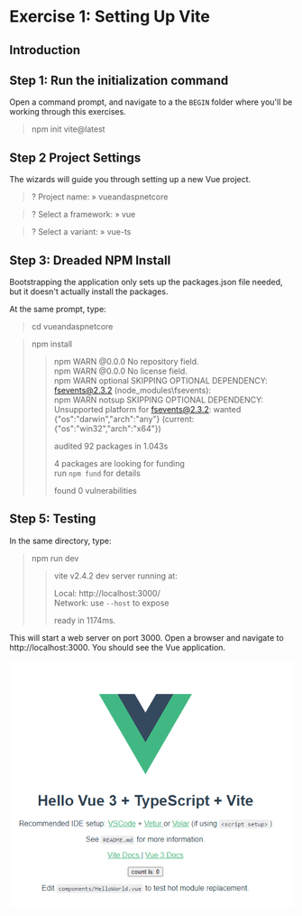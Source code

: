# Exercise 1: Setting Up Vite

## Introduction

## Step 1: Run the initialization command

Open a command prompt, and navigate to a the `BEGIN` folder where you'll be working through this exercises.

> npm init vite@latest

## Step 2 Project Settings

The wizards will guide you through setting up a new Vue project.

> ? Project name: » vueandaspnetcore  

> ? Select a framework: » vue  

> ? Select a variant: » vue-ts

## Step 3: Dreaded NPM Install

Bootstrapping the application only sets up the packages.json file needed, but it doesn't actually install the packages. 

At the same prompt, type:

> cd vueandaspnetcore  

> npm install  
> >npm WARN @0.0.0 No repository field.  
> >npm WARN @0.0.0 No license field.  
> >npm WARN optional SKIPPING OPTIONAL DEPENDENCY: fsevents@2.3.2 (node_modules\fsevents):  
> >npm WARN notsup SKIPPING OPTIONAL DEPENDENCY: Unsupported platform for fsevents@2.3.2: wanted {"os":"darwin","arch":"any"} (current: {"os":"win32","arch":"x64"})  
> >  
> > audited 92 packages in 1.043s  
> >  
> > 4 packages are looking for funding  
> >  run `npm fund` for details  
> >  
> > found 0 vulnerabilities  

## Step 5: Testing

In the same directory, type:

> npm run dev
> >   vite v2.4.2 dev server running at:  
> >  
> > Local: http://localhost:3000/  
> > Network: use `--host` to expose  
> >  
> > ready in 1174ms.  

This will start a web server on port 3000.  Open a browser and navigate to http://localhost:3000.  You should see the Vue application.

![](ViteSuccess.png)
